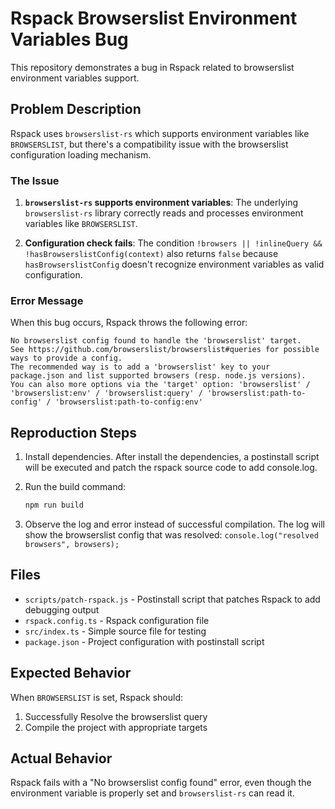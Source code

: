 # Rspack Browserslist Environment Variables Bug

This repository demonstrates a bug in Rspack related to browserslist environment variables support.

## Problem Description

Rspack uses `browserslist-rs` which supports environment variables like `BROWSERSLIST`, but there's a compatibility issue with the browserslist configuration loading mechanism.

### The Issue

1. **`browserslist-rs` supports environment variables**: The underlying `browserslist-rs` library correctly reads and processes environment variables like `BROWSERSLIST`.

2. **Configuration check fails**: The condition `!browsers || !inlineQuery && !hasBrowserslistConfig(context)` also returns `false` because `hasBrowserslistConfig` doesn't recognize environment variables as valid configuration.

### Error Message

When this bug occurs, Rspack throws the following error:

```
No browserslist config found to handle the 'browserslist' target.
See https://github.com/browserslist/browserslist#queries for possible ways to provide a config.
The recommended way is to add a 'browserslist' key to your package.json and list supported browsers (resp. node.js versions).
You can also more options via the 'target' option: 'browserslist' / 'browserslist:env' / 'browserslist:query' / 'browserslist:path-to-config' / 'browserslist:path-to-config:env'
```

## Reproduction Steps

1. Install dependencies. After install the dependencies, a postinstall script will be executed and patch the rspack source code to add console.log.

2. Run the build command:

   ```bash
   npm run build
   ```

3. Observe the log and error instead of successful compilation. The log will show the browserslist config that was resolved:
   `console.log("resolved browsers", browsers);`

## Files

- `scripts/patch-rspack.js` - Postinstall script that patches Rspack to add debugging output
- `rspack.config.ts` - Rspack configuration file
- `src/index.ts` - Simple source file for testing
- `package.json` - Project configuration with postinstall script

## Expected Behavior

When `BROWSERSLIST` is set, Rspack should:

1. Successfully Resolve the browserslist query
2. Compile the project with appropriate targets

## Actual Behavior

Rspack fails with a "No browserslist config found" error, even though the environment variable is properly set and `browserslist-rs` can read it.
